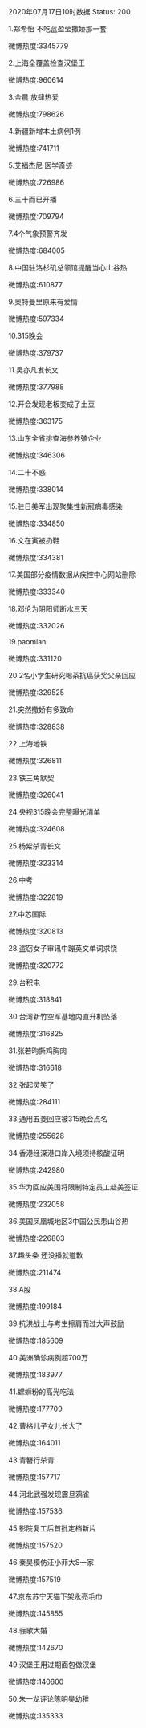 2020年07月17日10时数据
Status: 200

1.郑希怡 不吃蓝盈莹撒娇那一套

微博热度:3345779

2.上海全覆盖检查汉堡王

微博热度:960614

3.金晨 放肆热爱

微博热度:798626

4.新疆新增本土病例1例

微博热度:741711

5.艾福杰尼 医学奇迹

微博热度:726986

6.三十而已开播

微博热度:709794

7.4个气象预警齐发

微博热度:684005

8.中国驻洛杉矶总领馆提醒当心山谷热

微博热度:610877

9.奥特曼里原来有爱情

微博热度:597334

10.315晚会

微博热度:379737

11.吴亦凡发长文

微博热度:377988

12.开会发现老板变成了土豆

微博热度:363175

13.山东全省排查海参养殖企业

微博热度:346306

14.二十不惑

微博热度:338014

15.驻日美军出现聚集性新冠病毒感染

微博热度:334850

16.文在寅被扔鞋

微博热度:334381

17.美国部分疫情数据从疾控中心网站删除

微博热度:333340

18.邓伦为阴阳师断水三天

微博热度:332026

19.paomian

微博热度:331120

20.2名小学生研究喝茶抗癌获奖父亲回应

微博热度:329525

21.突然撒娇有多致命

微博热度:328838

22.上海地铁

微博热度:326811

23.铁三角默契

微博热度:326041

24.央视315晚会完整曝光清单

微博热度:324608

25.杨紫杀青长文

微博热度:323314

26.中考

微博热度:322819

27.中芯国际

微博热度:320813

28.盗窃女子审讯中蹦英文单词求饶

微博热度:320772

29.台积电

微博热度:318841

30.台湾新竹空军基地内直升机坠落

微博热度:316825

31.张若昀撕鸡胸肉

微博热度:316618

32.张起灵笑了

微博热度:284111

33.通用五菱回应被315晚会点名

微博热度:255628

34.香港经深港口岸入境须持核酸证明

微博热度:242980

35.华为回应美国将限制特定员工赴美签证

微博热度:232058

36.美国凤凰城地区3中国公民患山谷热

微博热度:226803

37.趣头条 还没播就道歉

微博热度:211474

38.A股

微博热度:199184

39.抗洪战士与考生擦肩而过大声鼓励

微博热度:185609

40.美洲确诊病例超700万

微博热度:183977

41.螺蛳粉的高光吃法

微博热度:177709

42.曹格儿子女儿长大了

微博热度:164011

43.青簪行杀青

微博热度:157717

44.河北武强发现震旦鸦雀

微博热度:157536

45.影院复工后首批定档新片

微博热度:157520

46.秦昊模仿汪小菲大S一家

微博热度:157519

47.京东苏宁天猫下架永亮毛巾

微博热度:145855

48.骊歌大婚

微博热度:142670

49.汉堡王用过期面包做汉堡

微博热度:140600

50.朱一龙评论陈明昊幼稚

微博热度:135333

